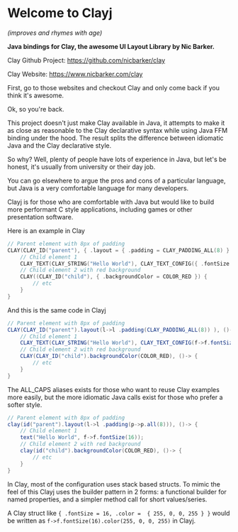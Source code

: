 # Welcome to Clayj 
*(improves and rhymes with age)* 
 
**Java bindings for Clay, the awesome UI Layout Library by Nic Barker.**

Clay Github Project: https://github.com/nicbarker/clay

Clay Website: https://www.nicbarker.com/clay

First, go to those websites and checkout Clay and only come back if you think it's awesome.

Ok, so you're back.

This project doesn't just make Clay available in Java,
it attempts to make it as close as reasonable to the Clay declarative syntax
while using Java FFM binding under the hood. The result splits the difference
between idiomatic Java and the Clay declarative style.

So why? Well, plenty of people have lots of experience in Java, but let's be
honest, it's usually from university or their day job.

You can go elsewhere to argue the pros and cons of a particular language,
but Java is a very comfortable language for many developers.

Clayj is for those who are comfortable with Java but would like to build more
performant C style applications, including games or other presentation software.

Here is an example in Clay
```C
// Parent element with 8px of padding
CLAY(CLAY_ID("parent"), { .layout = { .padding = CLAY_PADDING_ALL(8) } }) {
    // Child element 1
    CLAY_TEXT(CLAY_STRING("Hello World"), CLAY_TEXT_CONFIG({ .fontSize = 16 }));
    // Child element 2 with red background
    CLAY((CLAY_ID("child"), { .backgroundColor = COLOR_RED }) {
        // etc
    }
}
```

And this is the same code in Clayj
```java
// Parent element with 8px of padding
CLAY(CLAY_ID("parent").layout(l->l .padding(CLAY_PADDING_ALL(8)) ), ()-> {
    // Child element 1
    CLAY_TEXT(CLAY_STRING("Hello World"), CLAY_TEXT_CONFIG(f->f.fontSize(16)));
    // Child element 2 with red background
    CLAY(CLAY_ID("child").backgroundColor(COLOR_RED), ()-> {
        // etc
    }
}
```

The ALL_CAPS aliases exists for those who want to reuse Clay examples more easily, but the more idiomatic Java
calls exist for those who prefer a softer style.

```java
// Parent element with 8px of padding
clay(id("parent").layout(l->l .padding(p->p.all(8))), ()-> {
    // Child element 1
    text("Hello World", f->f.fontSize(16));
    // Child element 2 with red background
    clay(id("child").backgroundColor(COLOR_RED), ()-> {
        // etc
    }
}
```

In Clay, most of the configuration uses stack based structs. To mimic the feel of this Clayj uses 
the builder pattern in 2 forms: a functional builder for named properties,
and a simpler method call for short values/series.

A Clay struct like `{ .fontSize = 16, .color =  { 255, 0, 0, 255 } }` would be written as
 `f->f.fontSize(16).color(255, 0, 0, 255)` in Clayj.
